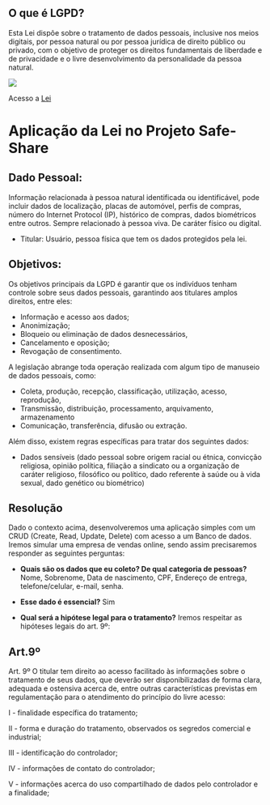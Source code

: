 ## O que é LGPD?
Esta Lei dispõe sobre o tratamento de dados pessoais, inclusive nos meios digitais, por pessoa natural ou por pessoa jurídica de direito público ou privado, com o objetivo de proteger os direitos fundamentais de liberdade e de privacidade e o livre desenvolvimento da personalidade da pessoa natural.

[![](http://img.youtube.com/vi/y7SamL2wYSc/0.jpg)](http://www.youtube.com/watch?v=y7SamL2wYSc "O que é LGPD?")

Acesso a [Lei](http://www.planalto.gov.br/ccivil_03/_ato2015-2018/2018/lei/L13709.htm)

# Aplicação da Lei no Projeto Safe-Share

## Dado Pessoal:
Informação relacionada à pessoa natural identificada ou identificável, pode incluir dados de localização, placas de automóvel, perfis de compras, número do Internet Protocol (IP), histórico de compras, dados biométricos entre outros. Sempre relacionado à pessoa viva. De caráter físico ou digital.

- Titular: Usuário, pessoa física que tem os dados protegidos pela lei.


## Objetivos:

Os objetivos principais da LGPD é garantir que os indivíduos tenham controle sobre seus dados pessoais, garantindo aos titulares amplos direitos, entre eles:

- Informação e acesso aos dados;
- Anonimização;
- Bloqueio ou eliminação de dados desnecessários,
- Cancelamento e oposição;
- Revogação de consentimento.


A legislação abrange toda operação realizada com algum tipo de manuseio de dados pessoais, como:

- Coleta, produção, recepção, classificação, utilização, acesso, reprodução,
- Transmissão, distribuição, processamento, arquivamento, armazenamento
- Comunicação, transferência, difusão ou extração.

Além disso, existem regras específicas para tratar dos seguintes dados:

- Dados sensíveis (dado pessoal sobre origem racial ou étnica, convicção religiosa, opinião política, filiação a sindicato ou a organização de caráter religioso, filosófico ou político, dado referente à saúde ou à vida sexual, dado genético ou biométrico)

## Resolução

Dado o contexto acima, desenvolveremos uma aplicação simples com um CRUD (Create, Read, Update, Delete) com acesso a um Banco de dados.
Iremos simular uma empresa de vendas online, sendo assim precisaremos  responder as seguintes perguntas:

- **Quais são os dados que eu coleto? De qual categoria de pessoas?**
Nome, Sobrenome, Data de nascimento, CPF, Endereço de entrega, telefone/celular, e-mail, senha.

- **Esse dado é essencial?**
Sim

- **Qual será a hipótese legal para o tratamento?**
Iremos respeitar as hipóteses legais do art. 9º:


## Art.9º
Art. 9º O titular tem direito ao acesso facilitado às informações sobre o tratamento de seus dados, que deverão ser disponibilizadas de forma clara, adequada e ostensiva acerca de, entre outras características previstas em regulamentação para o atendimento do princípio do livre acesso:

I - finalidade específica do tratamento;

II - forma e duração do tratamento, observados os segredos comercial e industrial;

III - identificação do controlador;

IV - informações de contato do controlador;

V - informações acerca do uso compartilhado de dados pelo controlador e a finalidade;
